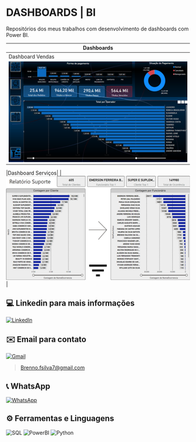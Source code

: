 # DASHBOARDS | BI

Repositórios dos meus trabalhos com desenvolvimento de dashboards com Power BI.


|Dashboards|
|----------|
|Dashboard Vendas|
|![Foto do Dashboard](https://github.com/bfsilva7/BI_Projects/blob/main/Dash_vendas.png?raw=true)|

|Dashboard Serviços|
|![Foto do Dashboard](https://github.com/bfsilva7/BI_Projects/blob/main/Dash_serv1.png)|


## 💻 Linkedin para mais informações
[![LinkedIn](https://img.shields.io/badge/LinkedIn-0077B5?style=for-the-badge&logo=linkedin&logoColor=white)](https://www.linkedin.com/in/brenno-silva-657a3b1bb/)

## ✉️ Email para contato
[![Gmail](https://img.shields.io/badge/Gmail-333333?style=for-the-badge&logo=gmail&logoColor=red)](mailto:Brenno.fsilva7@gmail.com)
> Brenno.fsilva7@gmail.com

## 📞 WhatsApp
[![WhatsApp](https://img.shields.io/badge/WhatsApp-25D366?style=for-the-badge&logo=whatsapp&logoColor=white)](https://wa.me/5511912435121)

## ⚙️ Ferramentas e Linguagens
![SQL](https://img.shields.io/badge/SQL-3670A0?style=for-the-badge&logo=SQL&logoColor=ffdd54)
![PowerBI](https://img.shields.io/badge/power_BI-3670A0?style=for-the-badge&logo=powerBI&logoColor=ffdd54)
![Python](https://img.shields.io/badge/python-3670A0?style=for-the-badge&logo=pytho&logoColor=ffdd54)
